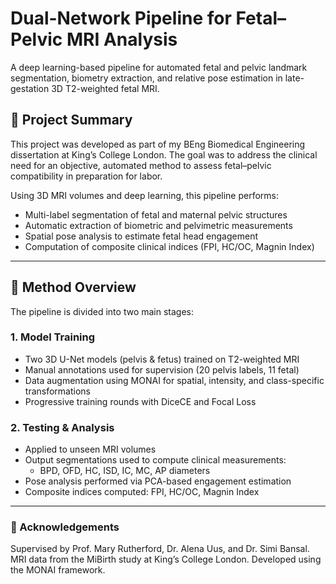 # Dual-Network Pipeline for Fetal–Pelvic MRI Analysis

A deep learning-based pipeline for automated fetal and pelvic landmark segmentation, biometry extraction, and relative pose estimation in late-gestation 3D T2-weighted fetal MRI.

## 📌 Project Summary

This project was developed as part of my BEng Biomedical Engineering dissertation at King’s College London. The goal was to address the clinical need for an objective, automated method to assess fetal–pelvic compatibility in preparation for labor.

Using 3D MRI volumes and deep learning, this pipeline performs:
- Multi-label segmentation of fetal and maternal pelvic structures
- Automatic extraction of biometric and pelvimetric measurements
- Spatial pose analysis to estimate fetal head engagement
- Computation of composite clinical indices (FPI, HC/OC, Magnin Index)

---

## 🧠 Method Overview

The pipeline is divided into two main stages:

### 1. Model Training
- Two 3D U-Net models (pelvis & fetus) trained on T2-weighted MRI
- Manual annotations used for supervision (20 pelvis labels, 11 fetal)
- Data augmentation using MONAI for spatial, intensity, and class-specific transformations
- Progressive training rounds with DiceCE and Focal Loss

### 2. Testing & Analysis
- Applied to unseen MRI volumes
- Output segmentations used to compute clinical measurements:
  - BPD, OFD, HC, ISD, IC, MC, AP diameters
- Pose analysis performed via PCA-based engagement estimation
- Composite indices computed: FPI, HC/OC, Magnin Index

---

### 🙏 Acknowledgements
Supervised by Prof. Mary Rutherford, Dr. Alena Uus, and Dr. Simi Bansal.
MRI data from the MiBirth study at King’s College London.
Developed using the MONAI framework.
